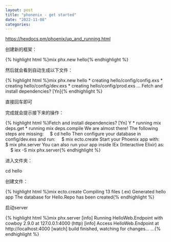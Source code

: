 ```yaml
---
layout: post
title: "phonenix - get started"
date: "2022-11-08"
categories: 
---
```

<p><a href="https://hexdocs.pm/phoenix/up_and_running.html">https://hexdocs.pm/phoenix/up_and_running.html</a></p>
<p>创建新的框架：</p>
{% highlight html %}mix phx.new hello{% endhighlight %}
<p>然后就会看到自动生成以下文件：</p>
{% highlight html %}mix phx.new hello
* creating hello/config/config.exs
* creating hello/config/dev.exs
* creating hello/config/prod.exs
...
Fetch and install dependencies? [Yn]{% endhighlight %}
<p>直接回车即可</p>
<p>完成就会提示接下来的操作：</p>
{% highlight html %}Fetch and install dependencies? [Yn] Y
* running mix deps.get
* running mix deps.compile
We are almost there! The following steps are missing:
&nbsp;&nbsp;&nbsp; $ cd hello
Then configure your database in config/dev.exs and run:
&nbsp;&nbsp;&nbsp; $ mix ecto.create
Start your Phoenix app with:
&nbsp;&nbsp;&nbsp; $ mix phx.server
You can also run your app inside IEx (Interactive Elixir) as:
&nbsp;&nbsp;&nbsp; $ iex -S mix phx.server{% endhighlight %}
<p>进入文件夹：</p>
<p>cd hello</p>
<p>创建文件：</p>
{% highlight html %}mix ecto.create
Compiling 13 files (.ex)
Generated hello app
The database for Hello.Repo has been created{% endhighlight %}
<p>启动server</p>
{% highlight html %}mix phx.server
[info] Running HelloWeb.Endpoint with cowboy 2.9.0 at 127.0.0.1:4000 (http)
[info] Access HelloWeb.Endpoint at http://localhost:4000
[watch] build finished, watching for changes...
...{% endhighlight %}
<p>&nbsp;</p>
